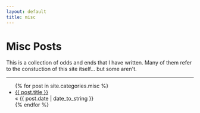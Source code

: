 ```yaml
---
layout: default
title: misc
---
```


# Misc Posts

This is a collection of odds and ends that I have written. Many of them
refer to the constuction of this site itself... but some aren't.

<hr/>

<ul class="posts">
    {% for post in site.categories.misc %}
        <li>
        <a href="{{ post.url }}">{{ post.title }}</a>
        <div>&laquo; <span class="date">{{ post.date | date_to_string }}</span></div>
    </li>
    {% endfor %}
</ul>


